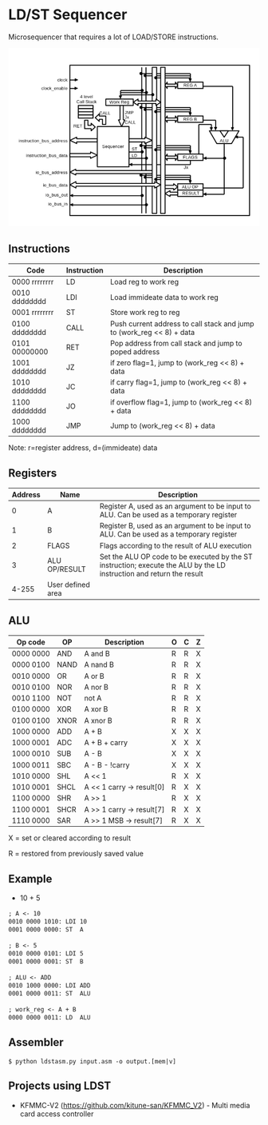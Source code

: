 # LD/ST Sequencer
Microsequencer that requires a lot of LOAD/STORE instructions.

![LDST_DIAGRAM](DOC/img/LDST_DIAGRAM.png)

## Instructions

|Code         |Instruction|Description                                                           |
|-------------|-----------|----------------------------------------------------------------------|
|0000 rrrrrrrr|LD         | Load reg to work reg                                                 |
|0010 dddddddd|LDI        | Load immideate data to work reg                                      |
|0001 rrrrrrrr|ST         | Store work reg to reg                                                |
|0100 dddddddd|CALL       | Push current address to call stack and jump to (work_reg << 8) + data|
|0101 00000000|RET        | Pop address from call stack and jump to poped address                |
|1001 dddddddd|JZ         | if zero flag=1, jump to (work_reg << 8) + data                       |
|1010 dddddddd|JC         | if carry flag=1, jump to (work_reg << 8) + data                      |
|1100 dddddddd|JO         | if overflow flag=1, jump to (work_reg << 8) + data                   |
|1000 dddddddd|JMP        | Jump to (work_reg << 8) + data                                       |

Note: r=register address, d=(immideate) data


## Registers

|Address      |Name             |Description                                                                                                          |
|-------------|-----------------|---------------------------------------------------------------------------------------------------------------------|
|0            |A                |Register A, used as an argument to be input to ALU. Can be used as a temporary register                              |
|1            |B                |Register B, used as an argument to be input to ALU. Can be used as a temporary register                              |
|2            |FLAGS            |Flags according to the result of ALU execution                                                                       |
|3            |ALU OP/RESULT    |Set the ALU OP code to be executed by the ST instruction; execute the ALU by the LD instruction and return the result|
|4-255        |User defined area||


## ALU

|Op code  |OP  |Description              |O |C |Z |
|---------|----|-------------------------|--|--|--|
|0000 0000|AND |A and B                  |R |R |X |
|0000 0100|NAND|A nand B                 |R |R |X |
|0010 0000|OR  |A or B                   |R |R |X |
|0010 0100|NOR |A nor B                  |R |R |X |
|0010 1100|NOT |not A                    |R |R |X |
|0100 0000|XOR |A xor B                  |R |R |X |
|0100 0100|XNOR|A xnor B                 |R |R |X |
|1000 0000|ADD |A + B                    |X |X |X |
|1000 0001|ADC |A + B + carry            |X |X |X |
|1000 0010|SUB |A - B                    |X |X |X |
|1000 0011|SBC |A - B - !carry           |X |X |X |
|1010 0000|SHL |A << 1                   |R |X |X |
|1010 0001|SHCL|A << 1 carry -> result[0]|R |X |X |
|1100 0000|SHR |A >> 1                   |R |X |X |
|1100 0001|SHCR|A >> 1 carry -> result[7]|R |X |X |
|1110 0000|SAR |A >> 1 MSB -> result[7]  |R |X |X |

X = set or cleared according to result

R = restored from previously saved value


## Example

- 10 + 5

```
; A <- 10
0010 0000 1010: LDI 10
0001 0000 0000: ST  A

; B <- 5
0010 0000 0101: LDI 5
0001 0000 0001: ST  B

; ALU <- ADD
0010 1000 0000: LDI ADD
0001 0000 0011: ST  ALU

; work_reg <- A + B
0000 0000 0011: LD  ALU
```


## Assembler

```
$ python ldstasm.py input.asm -o output.[mem|v]
```

## Projects using LDST
- KFMMC-V2 (https://github.com/kitune-san/KFMMC_V2) - Multi media card access controller
